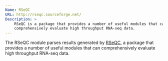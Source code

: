 ```yaml
---
Name: RSeQC
URL: http://rseqc.sourceforge.net/
Description: >
    RSeQC is a package that provides a number of useful modules that can
    comprehensively evaluate high throughput RNA-seq data.
---
```


The RSeQC module parses results generated by
[RSeQC](http://rseqc.sourceforge.net/),
a package that provides a number of useful modules that can
comprehensively evaluate high throughput RNA-seq data.